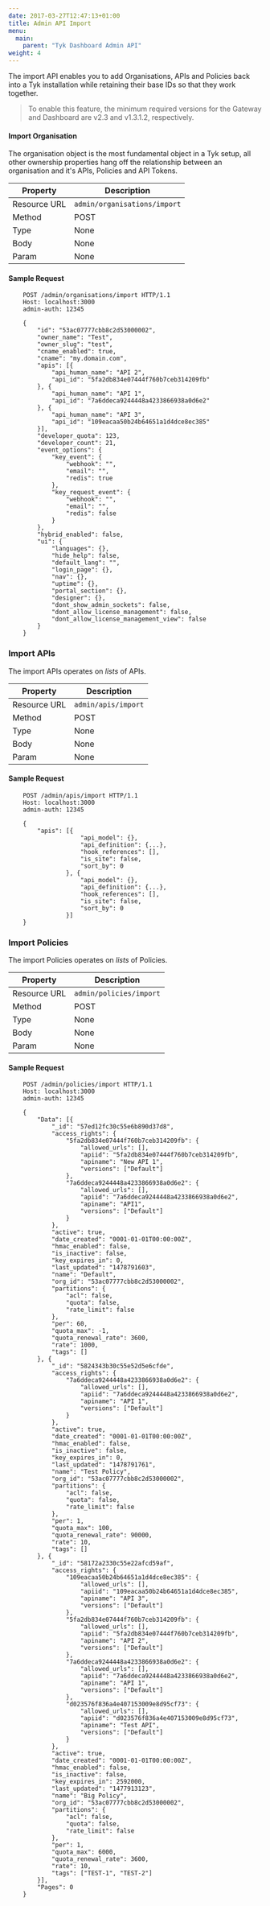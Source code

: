 ```yaml
---
date: 2017-03-27T12:47:13+01:00
title: Admin API Import
menu:
  main:
    parent: "Tyk Dashboard Admin API"
weight: 4 
---
```


The import API enables you to add Organisations, APIs and Policies back into a Tyk installation while retaining their base IDs so that they work together.

> To enable this feature, the minimum required versions for the Gateway and Dashboard are v2.3 and v1.3.1.2, respectively.

#### Import Organisation

The organisation object is the most fundamental object in a Tyk setup, all other ownership properties hang off the relationship between an organisation and it's APIs, Policies and API Tokens.

| **Property** | **Description**              |
| ------------ | ---------------------------- |
| Resource URL | `admin/organisations/import` |
| Method       | POST                         |
| Type         | None                         |
| Body         | None                         |
| Param        | None                         |

#### Sample Request

```
    POST /admin/organisations/import HTTP/1.1
    Host: localhost:3000
    admin-auth: 12345
    
    {
        "id": "53ac07777cbb8c2d53000002",
        "owner_name": "Test",
        "owner_slug": "test",
        "cname_enabled": true,
        "cname": "my.domain.com",
        "apis": [{
            "api_human_name": "API 2",
            "api_id": "5fa2db834e07444f760b7ceb314209fb"
        }, {
            "api_human_name": "API 1",
            "api_id": "7a6ddeca9244448a4233866938a0d6e2"
        }, {
            "api_human_name": "API 3",
            "api_id": "109eacaa50b24b64651a1d4dce8ec385"
        }],
        "developer_quota": 123,
        "developer_count": 21,
        "event_options": {
            "key_event": {
                "webhook": "",
                "email": "",
                "redis": true
            },
            "key_request_event": {
                "webhook": "",
                "email": "",
                "redis": false
            }
        },
        "hybrid_enabled": false,
        "ui": {
            "languages": {},
            "hide_help": false,
            "default_lang": "",
            "login_page": {},
            "nav": {},
            "uptime": {},
            "portal_section": {},
            "designer": {},
            "dont_show_admin_sockets": false,
            "dont_allow_license_management": false,
            "dont_allow_license_management_view": false
        }
    }
```

### Import APIs

The import APIs operates on *lists* of APIs.

| **Property** | **Description**     |
| ------------ | ------------------- |
| Resource URL | `admin/apis/import` |
| Method       | POST                |
| Type         | None                |
| Body         | None                |
| Param        | None                |

#### Sample Request

```
    POST /admin/apis/import HTTP/1.1
    Host: localhost:3000
    admin-auth: 12345
    
    {
        "apis": [{
                    "api_model": {},
                    "api_definition": {...},
                    "hook_references": [],
                    "is_site": false,
                    "sort_by": 0
                }, {
                    "api_model": {},
                    "api_definition": {...},
                    "hook_references": [],
                    "is_site": false,
                    "sort_by": 0
                }]
    }
```

### Import Policies

The import Policies operates on *lists* of Policies.

| **Property** | **Description**         |
| ------------ | ----------------------- |
| Resource URL | `admin/policies/import` |
| Method       | POST                    |
| Type         | None                    |
| Body         | None                    |
| Param        | None                    |

#### Sample Request

```
    POST /admin/policies/import HTTP/1.1
    Host: localhost:3000
    admin-auth: 12345
    
    {
        "Data": [{
            "_id": "57ed12fc30c55e6b890d37d8",
            "access_rights": {
                "5fa2db834e07444f760b7ceb314209fb": {
                    "allowed_urls": [],
                    "apiid": "5fa2db834e07444f760b7ceb314209fb",
                    "apiname": "New API 1",
                    "versions": ["Default"]
                },
                "7a6ddeca9244448a4233866938a0d6e2": {
                    "allowed_urls": [],
                    "apiid": "7a6ddeca9244448a4233866938a0d6e2",
                    "apiname": "API1",
                    "versions": ["Default"]
                }
            },
            "active": true,
            "date_created": "0001-01-01T00:00:00Z",
            "hmac_enabled": false,
            "is_inactive": false,
            "key_expires_in": 0,
            "last_updated": "1478791603",
            "name": "Default",
            "org_id": "53ac07777cbb8c2d53000002",
            "partitions": {
                "acl": false,
                "quota": false,
                "rate_limit": false
            },
            "per": 60,
            "quota_max": -1,
            "quota_renewal_rate": 3600,
            "rate": 1000,
            "tags": []
        }, {
            "_id": "5824343b30c55e52d5e6cfde",
            "access_rights": {
                "7a6ddeca9244448a4233866938a0d6e2": {
                    "allowed_urls": [],
                    "apiid": "7a6ddeca9244448a4233866938a0d6e2",
                    "apiname": "API 1",
                    "versions": ["Default"]
                }
            },
            "active": true,
            "date_created": "0001-01-01T00:00:00Z",
            "hmac_enabled": false,
            "is_inactive": false,
            "key_expires_in": 0,
            "last_updated": "1478791761",
            "name": "Test Policy",
            "org_id": "53ac07777cbb8c2d53000002",
            "partitions": {
                "acl": false,
                "quota": false,
                "rate_limit": false
            },
            "per": 1,
            "quota_max": 100,
            "quota_renewal_rate": 90000,
            "rate": 10,
            "tags": []
        }, {
            "_id": "58172a2330c55e22afcd59af",
            "access_rights": {
                "109eacaa50b24b64651a1d4dce8ec385": {
                    "allowed_urls": [],
                    "apiid": "109eacaa50b24b64651a1d4dce8ec385",
                    "apiname": "API 3",
                    "versions": ["Default"]
                },
                "5fa2db834e07444f760b7ceb314209fb": {
                    "allowed_urls": [],
                    "apiid": "5fa2db834e07444f760b7ceb314209fb",
                    "apiname": "API 2",
                    "versions": ["Default"]
                },
                "7a6ddeca9244448a4233866938a0d6e2": {
                    "allowed_urls": [],
                    "apiid": "7a6ddeca9244448a4233866938a0d6e2",
                    "apiname": "API 1",
                    "versions": ["Default"]
                },
                "d023576f836a4e407153009e8d95cf73": {
                    "allowed_urls": [],
                    "apiid": "d023576f836a4e407153009e8d95cf73",
                    "apiname": "Test API",
                    "versions": ["Default"]
                }
            },
            "active": true,
            "date_created": "0001-01-01T00:00:00Z",
            "hmac_enabled": false,
            "is_inactive": false,
            "key_expires_in": 2592000,
            "last_updated": "1477913123",
            "name": "Big Policy",
            "org_id": "53ac07777cbb8c2d53000002",
            "partitions": {
                "acl": false,
                "quota": false,
                "rate_limit": false
            },
            "per": 1,
            "quota_max": 6000,
            "quota_renewal_rate": 3600,
            "rate": 10,
            "tags": ["TEST-1", "TEST-2"]
        }],
        "Pages": 0
    }
```
